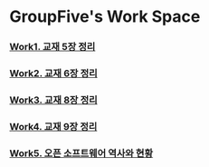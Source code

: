 GroupFive's Work Space
=======================
###
### [Work1. 교재 5장 정리]
### [Work2. 교재 6장 정리]
### [Work3. 교재 8장 정리]
### [Work4. 교재 9장 정리]
### [Work5. 오픈 소프트웨어 역사와 현황]





[Work1. 교재 5장 정리]: https://github.com/groupFive/5JO-REPOSITORY/tree/main/%EA%B5%90%EC%9E%AC%205%EC%9E%A5%20%EC%A0%95%EB%A6%AC
[Work4. 교재 9장 정리]: https://github.com/groupFive/5JO-REPOSITORY/tree/main/%EA%B5%90%EC%9E%AC%209%EC%9E%A5%20%EC%A0%95%EB%A6%AC
[Work2. 교재 6장 정리]: https://github.com/groupFive/5JO-REPOSITORY/tree/main/%EA%B5%90%EC%9E%AC%206%EC%9E%A5%20%EC%A0%95%EB%A6%AC
[Work3. 교재 8장 정리]: https://github.com/groupFive/5JO-REPOSITORY/tree/main/%EA%B5%90%EC%9E%AC%208%EC%9E%A5%20%EC%A0%95%EB%A6%AC
[Work5. 오픈 소프트웨어 역사와 현황]: https://github.com/groupFive/5JO-REPOSITORY/tree/main/%EC%98%A4%ED%94%88%EC%86%8C%EC%8A%A4%EC%86%8C%ED%94%84%ED%8A%B8%EC%9B%A8%EC%96%B4%20%EA%B0%9C%EC%9A%94%EC%99%80%20%EC%9D%B4%ED%95%B4
